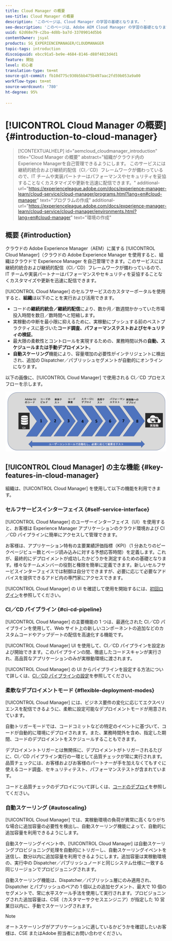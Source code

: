 ```yaml
---
title: Cloud Manager の概要
seo-title: Cloud Manager の概要
description: 'このページは、Cloud Manager の学習の基礎となります。 '
seo-description: 'このページは、Adobe AEM Cloud Manager の学習の基礎となります。メリットと主な機能を説明します。 '
uuid: 62d68e79-c2ba-4d8b-ba7d-33709014d5b6
contentOwner: jsyal
products: SG_EXPERIENCEMANAGER/CLOUDMANAGER
topic-tags: introduction
discoiquuid: ebcc91a5-be9e-4684-8146-d88f4013d4d1
feature: 開始
level: 初心者
translation-type: tm+mt
source-git-commit: fb10d775c930b5bb475b497aac2fd59b053a9a00
workflow-type: tm+mt
source-wordcount: '780'
ht-degree: 95%

---
```



# [!UICONTROL Cloud Manager の概要]{#introduction-to-cloud-manager}

>[!CONTEXTUALHELP]
>id="aemcloud_cloudmanager_introduction"
>title="Cloud Manager の概要"
>abstract="組織がクラウド内のExperience Managerを自己管理できるようにします。 このサービスには継続的統合および継続的配信（CI／CD）フレームワークが備わっているので、IT チームや実装パートナーはパフォーマンスやセキュリティを妥協することなくカスタマイズや更新を迅速に配信できます。"
>additional-url="https://experienceleague.adobe.com/docs/experience-manager-learn/cloud-service/cloud-manager/programs.html?lang=en#cloud-manager" text="プログラムの作成"
>additional-url="https://experienceleague.adobe.com/docs/experience-manager-learn/cloud-service/cloud-manager/environments.html?lang=en#cloud-manager" text="環境の作成"

## 概要 {#introduction}

クラウドの Adobe Experience Manager（AEM）に属する [!UICONTROL Cloud Manager]（クラウドの Adobe Experience Manager を使用すると、組織はクラウドで Experience Manager を自己管理できます。このサービスには継続的統合および継続的配信（CI／CD）フレームワークが備わっているので、IT チームや実装パートナーはパフォーマンスやセキュリティを妥協することなくカスタマイズや更新を迅速に配信できます。

[!UICONTROL Cloud Manager] のセルフサービスのカスタマーポータルを使用すると、**組織**&#x200B;は以下のことを実行および活用できます。

* コードの&#x200B;**継続的統合／継続的配信**&#x200B;により、数か月／数週間かかっていた市場投入時間を数日／数時間へと短縮します。
* 実稼動の中断を最小限に抑えるために、実稼動にプッシュする前のベストプラクティスに基づいた&#x200B;**コード調査、パフォーマンステストおよびセキュリティの検証**。
* 最大限の柔軟性とコントロールを実現するための、業務時間以外の&#x200B;**自動、スケジュールまたは手動デプロイメント**。
* **自動スケーリング**&#x200B;機能により、容量増加の必要性がインテリジェントに検出され、追加の Dispatcher／パブリッシュセグメントが自動的にオンラインになります。

以下の画像に、[!UICONTROL Cloud Manager] で使用される CI／CD プロセスフローを示します。

![](assets/screen_shot_2018-05-12at73843pm.png)

## [!UICONTROL Cloud Manager] の主な機能 {#key-features-in-cloud-manager}

組織は、[!UICONTROL Cloud Manager] を使用して以下の機能を利用できます。

### セルフサービスインターフェイス {#self-service-interface}

[!UICONTROL Cloud Manager] のユーザーインターフェイス（UI）を使用すると、お客様は Experience Manager アプリケーションのクラウド環境および CI／CD パイプラインに簡単にアクセスして管理できます。

お客様は、アプリケーション特有の主要業績評価指標（KPI）（1 分あたりのピークページビュー数とページ読み込みに対する予想応答時間）を定義します。これが、最終的にデプロイメントが成功したかどうかを測定するための基礎となります。様々なチームメンバーの役割と権限を簡単に定義できます。新しいセルフサービスインターフェイスでは制御は自分でできますが、必要に応じて必要なアドバイスを提供できるアドビ内の専門家にアクセスできます。

[!UICONTROL Cloud Manager] の UI を確認して使用を開始するには、[初回ログイン](https://helpx.adobe.com/jp/experience-manager/cloud-manager/using/first-time-login.html)を参照してください。

### CI／CD パイプライン {#ci-cd-pipeline}

[!UICONTROL Cloud Manager] の主要機能の 1 つは、最適化された CI／CD パイプラインを使用して、Web サイト上の新しいコンポーネントの追加などのカスタムコードやアップデートの配信を高速化する機能です。

[!UICONTROL Cloud Manager] UI を使用して、CI／CD パイプラインを設定および開始できます。このパイプラインの間、徹底したコードスキャンが実行され、高品質なアプリケーションのみが実稼動環境に渡されます。

[!UICONTROL Cloud Manager] の UI からパイプラインを設定する方法について詳しくは、[CI／CD パイプラインの設定](https://helpx.adobe.com/jp/experience-manager/cloud-manager/using/configuring-pipeline.html)を参照してください。

### 柔軟なデプロイメントモード {#flexible-deployment-modes}

[!UICONTROL Cloud Manager] には、ビジネス要件の変化に応じてエクスペリエンスを配信できるように、柔軟に設定可能なデプロイメントモードが用意されています。

自動トリガーモードでは、コードコミットなどの特定のイベントに基づいて、コードが自動的に環境にデプロイされます。また、業務時間外を含め、指定した期間、コードのデプロイメントをスケジュールすることもできます。

デプロイメントトリガーとは無関係に、デプロイメントがトリガーされるたびに、CI／CD パイプライン実行の一環として品質チェックが常に実行されます。品質チェックには、お客様およびお客様のパートナーが手を加えなくてもすぐに使えるコード調査、セキュリティテスト、パフォーマンステストが含まれています。

コードと品質チェックのデプロイについて詳しくは、[コードのデプロイ](deploying-code.md)を参照してください。

### 自動スケーリング {#autoscaling}

[!UICONTROL Cloud Manager] では、実稼動環境の負荷が異常に高くなりがちな場合に追加容量の必要性を検出し、自動スケーリング機能によって、自動的に追加容量を利用できるようにします。

自動スケーリングイベント中、[!UICONTROL Cloud Manager] は自動スケーリングプロビジョニング処理を自動的にトリガーし、自動スケーリングイベントを送信し、数分以内に追加容量を利用できるようにします。追加容量は実稼動環境の、実行中の Dispatcher／パブリッシュノードと同じシステム仕様に一致する同じリージョンでプロビジョニングされます。

自動スケーリング機能は、Dispatcher／パブリッシュ層にのみ適用され、Dispatcher とパブリッシュのペアの 1 個以上の追加セグメント、最大で 10 個のセグメントで、常に水平スケール手法を使用して実行されます。プロビジョニングされた追加容量は、CSE（カスタマーサクセスエンジニア）が指定した 10 営業日以内に、手動でスケーリングされます。

>[!NOTE]
>オートスケーリングがアプリケーションに適しているかどうかを確認したいお客様は、CSE またはAdobe 担当者にお問い合わせください。
